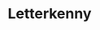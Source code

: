 ---
title: Letterkenny
crosslinks:
- FanTheories
- livven
- megalinks
- FoodPorn
- AskReddit
- interestingasfuck
- dazn_ca
---